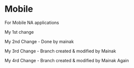 # Mobile
For Mobile NA applications

My 1st change

My 2nd Change - Done by mainak


My 3rd Change - Branch created & modified by Mainak


My 4rd Change - Branch created & modified by Mainak Again
